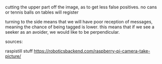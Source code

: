 cutting the upper part off the image, as to get less false positives. no cans or tennis balls on tables will register

turning to the side means that we will have poor reception of messages, meaning the chance of being tagged is lower.
this means that if we see a seeker as an avoider, we would like to be perpendicular. 


sources:

raspistill stuff https://roboticsbackend.com/raspberry-pi-camera-take-picture/

